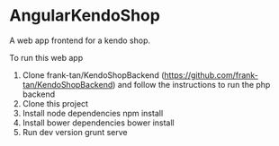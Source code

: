 AngularKendoShop
================

A web app frontend for a kendo shop.

To run this web app

1. Clone frank-tan/KendoShopBackend (https://github.com/frank-tan/KendoShopBackend) and follow the instructions to run the php backend
2. Clone this project
3. Install node dependencies
  npm install
4. Install bower dependencies
  bower install
5. Run dev version
  grunt serve

